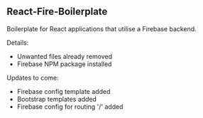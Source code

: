 ## React-Fire-Boilerplate

Boilerplate for React applications that utilise a Firebase backend.

Details:
- Unwanted files already removed
- Firebase NPM package installed

Updates to come:
- Firebase config template added
- Bootstrap templates added
- Firebase config for routing '/' added
